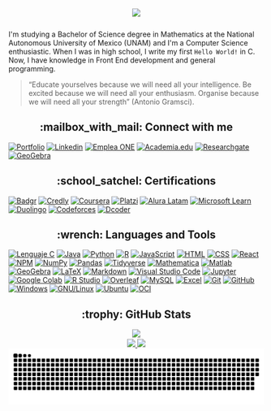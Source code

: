 <h1 align = "center">
    <a href = "https://github.com/SoyFabianRG">
        <img src="https://readme-typing-svg.herokuapp.com?font=JetBrains+Mono&weight=900&size=30&duration=4000&pause=1000&color=FFFFFF&center=true&vCenter=true&width=650&height=90&lines=Hello+World!+I'm+Fabián">
    </a>
</h1>

I'm studying a Bachelor of Science degree in Mathematics at the National Autonomous University of Mexico (UNAM) and I'm a Computer Science enthusiastic. When I was in high school, I write my first `Hello World!` in C. Now, I have knowledge in Front End development and general programming.

> “Educate yourselves because we will need all your intelligence. Be excited because we will need all your enthusiasm. Organise because we will need all your strength” (Antonio Gramsci).

<h2 align = "center"> :mailbox_with_mail: Connect with me </h2>

[![Portfolio](https://img.shields.io/badge/portfolio-222222?style=for-the-badge&logo=githubpages&logoColor=white)](https://soyfabianrg.github.io)
[![Linkedin](https://img.shields.io/badge/linkedin-0A66C2?style=for-the-badge&logo=linkedin&logoColor=white)](https://www.linkedin.com/in/soyfabianrg)
[![Emplea ONE](https://img.shields.io/badge/emplea_one-082B58?style=for-the-badge)](https://app.aluracursos.com/emprega-one/profile/soyfabianrg)
[![Academia.edu](https://img.shields.io/badge/academia.edu-41454A?style=for-the-badge&logo=academia&logoColor=white)](https://unam.academia.edu/SoyFabianRG)
[![Researchgate](https://img.shields.io/badge/researchgate-00CCBB?style=for-the-badge&logo=researchgate&logoColor=white)](https://www.researchgate.net/profile/Fabian-Rios-Gil-2)
[![GeoGebra](https://img.shields.io/badge/Geogebra-6557d2?style=for-the-badge)](https://www.geogebra.org/u/soyfabianrg)
<!-- [![Replit](https://img.shields.io/badge/Replit-F26207?style=for-the-badge&logo=replit&logoColor=white)](https://replit.com/@SoyFabianRG) -->

<h2 align = "center"> :school_satchel: Certifications </h2>
 
[![Badgr](https://img.shields.io/badge/badgr-282C4C?style=for-the-badge&logo=badgr&logoColor=white)](https://api.badgr.io/public/collections/82009f34774d4d0a9ad2e9894f4d6fea)
[![Credly](https://img.shields.io/badge/credly-FF6B00?style=for-the-badge&logo=credly&logoColor=white)](https://www.credly.com/users/soyfabianrg)
[![Coursera](https://img.shields.io/badge/coursera-0056D2?style=for-the-badge&logo=coursera&logoColor=white)](https://www.coursera.org/user/c10a888a8725cca7da1542d8559964eb)
[![Platzi](https://img.shields.io/badge/platzi-98CA3F?style=for-the-badge&logo=platzi&logoColor=white)](https://platzi.com/p/SoyFabianRG)
[![Alura Latam](https://img.shields.io/badge/alura_latam-082B58?style=for-the-badge)](https://app.aluracursos.com/user/soyfabianrg)
[![Microsoft Learn](https://img.shields.io/badge/microsoft_learn-5E5E5E?style=for-the-badge&logo=microsoft&logoColor=white)](https://docs.microsoft.com/es-mx/users/soyfabianrg)
[![Duolingo](https://img.shields.io/badge/duolingo-58CC02?style=for-the-badge&logo=duolingo&logoColor=white)](https://www.duolingo.com/profile/SoyFabianRG)
[![Codeforces](https://img.shields.io/badge/codeforces-1F8ACB?style=for-the-badge&logo=codeforces&logoColor=white)](https://codeforces.com/profile/SoyFabianRG)
[![Dcoder](https://img.shields.io/badge/dcoder-000000?style=for-the-badge)](https://code.dcoder.tech/profile/soyfabianrg)
<!-- [![Hyperskill](https://img.shields.io/badge/hyperskill-000000?style=for-the-badge&logo=jetbrains&logoColor=white)](https://hyperskill.org/profile/254456992) -->
<!-- [![W3Schools](https://img.shields.io/badge/w3schools-04a96d?style=for-the-badge)](https://www.w3profile.com/SoyFabianRG) -->
<!-- [![Khan Academy](https://img.shields.io/badge/khan_academy-14BF96?style=for-the-badge)](http://www.khanacademy.org/profile/SoyFabianRG) -->
<!-- [![Cognitive Class](https://img.shields.io/badge/cognitive_class-052FAD?style=for-the-badge&logo=ibm&logoColor=white)](https://cognitiveclass.ai/profile/SoyFabianRG) -->
<!-- https://courses.cognitiveclass.ai/u/SoyFabianRG) -->
<!-- [![México X](https://img.shields.io/badge/méxico_x-18384E?style=for-the-badge)](https://mexicox.gob.mx/u/SoyFabianRG) -->
<!-- [![MathWorks](https://img.shields.io/badge/mathworks-Bf4A06?style=for-the-badge)](https://la.mathworks.com/matlabcentral/profile/authors/21447057) -->

<h2 align = "center"> :wrench: Languages and Tools </h2>

[![Lenguaje C](https://img.shields.io/badge/c-A8B9CC?style=for-the-badge&logo=c&logoColor=white)](https://www.w3schools.com/c)
[![Java](https://img.shields.io/badge/java-007396?style=for-the-badge&logo=oracle&logoColor=white)](https://www.java.com/en)
[![Python](https://img.shields.io/badge/python-3776AB?style=for-the-badge&logo=python&logoColor=white)](https://www.python.org)
[![R](https://img.shields.io/badge/r-276DC3?style=for-the-badge&logo=r&logoColor=white)](https://www.r-project.org)
[![JavaScript](https://img.shields.io/badge/javascript-323330?style=for-the-badge&logo=javascript&logoColor=F7DF1E)](https://developer.mozilla.org/en-US/docs/web/javascript)
[![HTML](https://img.shields.io/badge/html5-E34F26?style=for-the-badge&logo=html5&logoColor=white)](https://www.w3.org/html)
[![CSS](https://img.shields.io/badge/css3-1572B6?style=for-the-badge&logo=css3&logoColor=white)](https://www.w3.org/Style/CSS)
[![React](https://img.shields.io/badge/react.js-20232A?style=for-the-badge&logo=react&logoColor=61DAFB)](https://react.dev)
[![NPM](https://img.shields.io/badge/npm-CB3837?style=for-the-badge&logo=npm&logoColor=white)](https://www.npmjs.com)
[![NumPy](https://img.shields.io/badge/numpy-013243?style=for-the-badge&logo=numpy&logoColor=white)](https://numpy.org)
[![Pandas](https://img.shields.io/badge/pandas-150458?style=for-the-badge&logo=pandas&logoColor=white)](https://pandas.pydata.org)
[![Tidyverse](https://img.shields.io/badge/tidyverse-1A162D?style=for-the-badge&logo=tidyverse&logoColor=white)](https://www.tidyverse.org)
[![Mathematica](https://img.shields.io/badge/mathematica-DD1100?style=for-the-badge&logo=wolframmathematica&logoColor=white)](https://www.wolfram.com/mathematica)
[![Matlab](https://img.shields.io/badge/matlab-Bf4A06?style=for-the-badge)](https://www.mathworks.com/products/matlab.html)
[![GeoGebra](https://img.shields.io/badge/geogebra-6557d2?style=for-the-badge)](https://www.geogebra.org)
[![LaTeX](https://img.shields.io/badge/latex-008080?style=for-the-badge&logo=latex&logoColor=white)](https://www.latex-project.org)
[![Markdown](https://img.shields.io/badge/markdown-000000?style=for-the-badge&logo=markdown&logoColor=white)](https://www.w3schools.io/file/markdown-introduction)
[![Visual Studio Code](https://img.shields.io/badge/visual_studio_code-007ACC?style=for-the-badge&logo=visualstudiocode&logoColor=white)](https://code.visualstudio.com)
[![Jupyter](https://img.shields.io/badge/Jupyter-F37626?style=for-the-badge&logo=jupyter&logoColor=white)](https://jupyter.org)
[![Google Colab](https://img.shields.io/badge/google_colab-F9AB00?style=for-the-badge&logo=googlecolab&logoColor=white)](https://colab.research.google.com)
[![R Studio](https://img.shields.io/badge/r_studio-75AADB?style=for-the-badge&logo=rstudio&logoColor=white)](https://posit.co)
[![Overleaf](https://img.shields.io/badge/overleaf-47A141?style=for-the-badge&logo=overleaf&logoColor=white)](https://www.overleaf.com)
[![MySQL](https://img.shields.io/badge/mysql-4479A1?style=for-the-badge&logo=mysql&logoColor=white)](https://www.mysql.com)
[![Excel](https://img.shields.io/badge/excel-217346?style=for-the-badge&logo=microsoftexcel&logoColor=white)](https://www.microsoft.com/en-us/microsoft-365/excel)
[![Git](https://img.shields.io/badge/git-F05032?style=for-the-badge&logo=git&logoColor=white)](https://git-scm.com)
[![GitHub](https://img.shields.io/badge/github-181717?style=for-the-badge&logo=github&logoColor=white)](https://github.com)
[![Windows](https://img.shields.io/badge/windows-0078D6?style=for-the-badge&logo=windows&logoColor=white)](https://www.microsoft.com/en-us/windows)
[![GNU/Linux](https://img.shields.io/badge/gnu/linux-FCC624?style=for-the-badge&logo=linux&logoColor=black)](https://www.gnu.org)
[![Ubuntu](https://img.shields.io/badge/ubuntu-E95420?style=for-the-badge&logo=ubuntu&logoColor=white)](https://ubuntu.com)
[![OCI](https://img.shields.io/badge/oci-F80000?style=for-the-badge&logo=oracle&logoColor=white)](https://www.oracle.com/cloud)
<!-- [![Webpack](https://img.shields.io/badge/webpack-8DD6F9?style=for-the-badge&logo=webpack&logoColor=white)](https://webpack.js.org) -->

<h2 align = "center"> :trophy: GitHub Stats </h2>

<div align = "center">

<div width = "100%">
    <a href = "https://github.com/SoyFabianRG">
        <img height = "150em" src = "https://streak-stats.demolab.com/?user=SoyFabianRG&theme=github-dark-blue">
    </a>
 </div>
 
<div width = "100%">
    <a href = "https://github.com/SoyFabianRG">
        <img height = "150em" src = "https://github-readme-stats.vercel.app/api?username=SoyFabianRG&theme=github_dark&show_icons=true">
        <img height = "150em" src = "https://github-readme-stats.vercel.app/api/top-langs/?username=SoyFabianRG&theme=github_dark&layout=compact&langs_count=10">
    </a>
 </div>    

<picture>
    <source media = "(prefers-color-scheme: dark)" srcset = "https://raw.githubusercontent.com/SoyFabianRG/SoyFabianRG/output/github-contribution-grid-snake-dark.svg">
    <img src="https://raw.githubusercontent.com/SoyFabianRG/SoyFabianRG/output/github-contribution-grid-snake.svg">
</picture>

</div>
